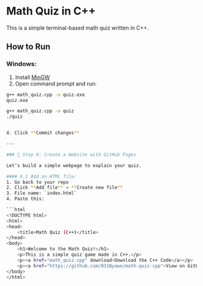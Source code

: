 # Math Quiz in C++

This is a simple terminal-based math quiz written in C++.

## How to Run

### Windows:
1. Install [MinGW](https://www.mingw-w64.org/)
2. Open command prompt and run:
```bash
g++ math_quiz.cpp -o quiz.exe
quiz.exe

g++ math_quiz.cpp -o quiz
./quiz


4. Click **Commit changes**

---

### 🔹 Step 6: Create a Website with GitHub Pages

Let’s build a simple webpage to explain your quiz.

#### 6.1 Add an HTML file:
1. Go back to your repo
2. Click **Add file** → **Create new file**
3. File name: `index.html`
4. Paste this:

```html
<!DOCTYPE html>
<html>
<head>
    <title>Math Quiz (C++)</title>
</head>
<body>
    <h1>Welcome to the Math Quiz!</h1>
    <p>This is a simple quiz game made in C++.</p>
    <p><a href="math_quiz.cpp" download>Download the C++ Code</a></p>
    <p><a href="https://github.com/031Nyawo/math-quiz-cpp">View on GitHub</a></p>
</body>
</html>
